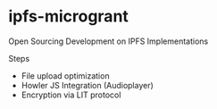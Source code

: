 # ipfs-microgrant
Open Sourcing Development on IPFS Implementations


Steps 

- File upload optimization
- Howler JS Integration (Audioplayer)
- Encryption via LIT protocol
